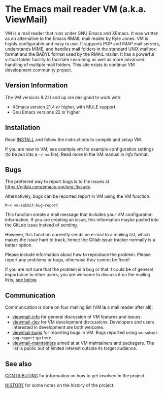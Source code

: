 # The Emacs mail reader VM (a.k.a. ViewMail)

VM is a mail reader that runs under GNU Emacs and XEmacs. It was
written as an alternative to the Emacs RMAIL mail reader by Kyle
Jones. VM is highly configurable and easy to use. It supports POP and
IMAP mail servers, understands MIME, and handles mail folders in the
standard UNIX mailbox format and the BABYL format used by the RMAIL
mailer. It has a powerful virtual folder facility to facilitate
searching as well as more advanced handling of multiple mail folders.
This site exists to continue VM development community project.

## Version Information

The VM versions 8.2.0 and up are designed to work with:

- XEmacs version 21.4 or higher, with MULE support
- Gnu Emacs versions 22 or higher

## Installation

Read [INSTALL](INSTALL) and follow the instructions to compile and
setup VM.

If you are new to VM, see example.vm for example configuration
settings (to be put into a `~/.vm` file). Read more in the VM manual
in _info_ format.

## Bugs

The preferred way to report bugs is to file issues at
https://gitlab.com/emacs-vm/vm/-/issues.

Alternatively, bugs can be reported report in VM using the VM function.

```
M-x vm-submit-bug-report
```

This function create a mail message that includes your VM configuration
information. If you are creating an issue, this information maybe pasted
into the GitLab issue instead of sending.

However, this function currently sends an e-mail to a mailing list,
which makes the issue hard to track, hence the Gitlab issue tracker
normally is a better option.

Please include information about how to reproduce the problem. Please
report any problems or bugs, otherwise they cannot be fixed!

If you are not sure that the problem is a bug or that it could be of
general importance to other users, you are welcome to discuss it on
the mailing lists, [see below](#communication).

## Communication

Communication is done on four mailing list (VM **is** a mail reader
after all):

- [viewmail-info](https://lists.nongnu.org/mailman/listinfo/viewmail-info)
  for general discussion of VM features and issues.
- [viewmail-dev](https://lists.nongnu.org/mailman/listinfo/viewmail-dev)
  for VM development discussions. Developers and users interested in
  development are both welcome.
- [viewmail-bugs](https://lists.nongnu.org/mailman/listinfo/viewmail-bugs)
  for reporting bugs in VM. Bugs reported using `vm-submit-bug-report`
  go here.
- [viewmail-maintainers](https://lists.nongnu.org/mailman/listinfo/viewmail-maintainers)
  aimed at at VM maintainers and packagers. The list is public but of
  limited interest outside its target audience.

## See also

[CONTRIBUTING](CONTRIBUTING.md) for information on how to get involved
in the project.

[HISTORY](HISTORY.md) for some notes on the history of the project.

